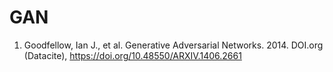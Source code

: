 # GAN

1. Goodfellow, Ian J., et al. Generative Adversarial Networks. 2014. DOI.org (Datacite), 
https://doi.org/10.48550/ARXIV.1406.2661
